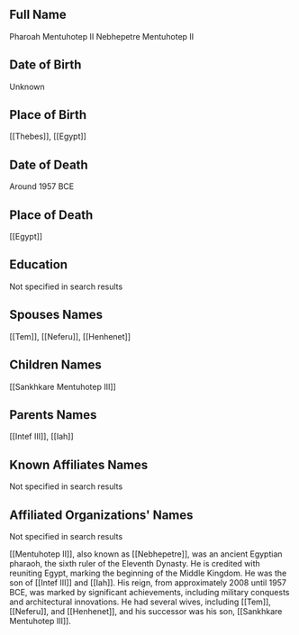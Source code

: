 ## Full Name
Pharoah Mentuhotep II
Nebhepetre Mentuhotep II

## Date of Birth
Unknown

## Place of Birth
[[Thebes]], [[Egypt]]

## Date of Death
Around 1957 BCE

## Place of Death
[[Egypt]]

## Education
Not specified in search results

## Spouses Names
[[Tem]], [[Neferu]], [[Henhenet]]

## Children Names
[[Sankhkare Mentuhotep III]]

## Parents Names
[[Intef III]], [[Iah]]

## Known Affiliates Names
Not specified in search results

## Affiliated Organizations' Names
Not specified in search results

[[Mentuhotep II]], also known as [[Nebhepetre]], was an ancient Egyptian pharaoh, the sixth ruler of the Eleventh Dynasty. He is credited with reuniting Egypt, marking the beginning of the Middle Kingdom. He was the son of [[Intef III]] and [[Iah]]. His reign, from approximately 2008 until 1957 BCE, was marked by significant achievements, including military conquests and architectural innovations. He had several wives, including [[Tem]], [[Neferu]], and [[Henhenet]], and his successor was his son, [[Sankhkare Mentuhotep III]].